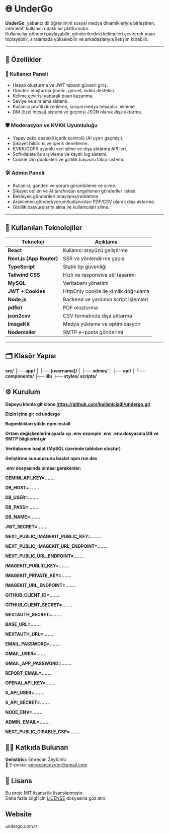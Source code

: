 # 🌐 UnderGo

**UnderGo**, yabancı dil öğrenimini sosyal medya dinamikleriyle birleştiren, interaktif, kullanıcı odaklı bir platformdur.  
Kullanıcılar gönderi paylaşabilir, gönderilerdeki kelimeleri çevirerek puan toplayabilir, sıralamada yükselebilir ve arkadaşlarıyla iletişim kurabilir.

---

## 🚀 Özellikler

### 👥 Kullanıcı Paneli
- Hesap oluşturma ve JWT tabanlı güvenli giriş.
- Gönderi oluşturma (metin, görsel, video destekli).
- Kelime çevirisi yaparak puan kazanma.
- Seviye ve sıralama sistemi.
- Kullanıcı profili düzenleme, sosyal medya hesapları ekleme.
- DM (özel mesaj) sistemi ve geçmişi JSON olarak dışa aktarma.

### 🛡️ Moderasyon ve KVKK Uyumluluğu
- Yapay zeka destekli içerik kontrolü (AI uyarı geçmişi).
- Şikayet bildirimi ve içerik denetleme.
- KVKK/GDPR uyumlu veri silme ve dışa aktarma API’leri.
- Soft-delete ile arşivleme ve kayıtlı log sistemi.
- Cookie izin günlükleri ve gizlilik başvuru takip sistemi.

### 🛠️ Admin Paneli
- Kullanıcı, gönderi ve yorum görüntüleme ve silme.
- Şikayet edilen ve AI tarafından engellenen gönderiler listesi.
- Bekleyen gönderileri onaylama/reddetme.
- Arşivlenen gönderi/yorum/kullanıcıları PDF/CSV olarak dışa aktarma.
- Gizlilik başvurularını alma ve kullanıcıları silme.

---

## 🧰 Kullanılan Teknolojiler

| Teknoloji             | Açıklama                                         |
|-----------------------|--------------------------------------------------|
| **React**             | Kullanıcı arayüzü geliştirme                     |
| **Next.js (App Router)** | SSR ve yönlendirme yapısı                       |
| **TypeScript**        | Statik tip güvenliği                             |
| **Tailwind CSS**      | Hızlı ve responsive stil tasarımı                |
| **MySQL**             | Veritabanı yönetimi                              |
| **JWT + Cookies**     | HttpOnly cookie ile kimlik doğrulama             |
| **Node.js**           | Backend ve yardımcı script işlemleri             |
| **pdfkit**            | PDF oluşturma                                   |
| **json2csv**          | CSV formatında dışa aktarma                      |
| **ImageKit**          | Medya yükleme ve optimizasyon                    |
| **Nodemailer**        | SMTP e-posta gönderimi                           |

---

## 🗂️ Klasör Yapısı

**src/**
**├── app/**
**│ ├── [username]/**
**│ ├── admin/**
**│ ├── api/**
**│ └── components/**
**├── lib/**
**├── styles/**
**scripts/**

## ⚙️ Kurulum

**Depoyu klonla**
**git clone https://github.com/kullaniciadi/undergo.git**

**Dizin içine gir**
**cd undergo**

**Bağımlılıkları yükle**
**npm install**

**Ortam değişkenlerini ayarla**
**cp .env.example .env**
**.env dosyasına DB ve SMTP bilgilerini gir**

**Veritabanını başlat**
**(MySQL üzerinde tabloları oluştur)**

**Geliştirme sunucusunu başlat**
**npm run dev**

**.env dosyasında olması gerekenler:**

**GEMINI_API_KEY=.......**

**DB_HOST=.......**

**DB_USER=.......**

**DB_PASS=.......**

**DB_NAME=.......**

**JWT_SECRET=.......**

**NEXT_PUBLIC_IMAGEKIT_PUBLIC_KEY=.......**

**NEXT_PUBLIC_IMAGEKIT_URL_ENDPOINT=.......**

**NEXT_PUBLIC_URL_ENDPOINT=.......**

**IMAGEKIT_PUBLIC_KEY=.......**

**IMAGEKIT_PRIVATE_KEY=.......**

**IMAGEKIT_URL_ENDPOINT=.......**

**GITHUB_CLIENT_ID=.......**

**GITHUB_CLIENT_SECRET=.......**

**NEXTAUTH_SECRET=.......**

**BASE_URL=.......**

**NEXTAUTH_URL=.......**

**EMAIL_PASSWORD=.......**

**GMAIL_USER=.......**

**GMAIL_APP_PASSWORD=.......**

**REPORT_EMAIL=.......**

**OPENAI_API_KEY=.......**

**S_API_USER=.......**

**S_API_SECRET=.......**

**NODE_ENV=.......**

**ADMIN_EMAIL=.......**

**NEXT_PUBLIC_DISABLE_CSP=.......**



## 👨‍💻 Katkıda Bulunan

**Geliştirici:** Emrecan Zeytünlü  
📧 E-posta: emrecancnzytnl@gmail.com


## 📄 Lisans

Bu proje MIT lisansı ile lisanslanmıştır.  
Daha fazla bilgi için [LICENSE](./LICENSE) dosyasına göz atın.

## Website
undergo.com.tr